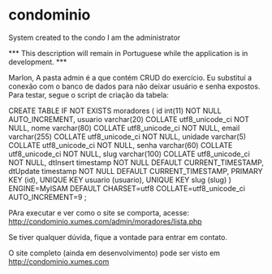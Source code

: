 # condominio
System created to the condo I am the administrator

*** This description will remain in Portuguese while the application is in development. ***


Marlon,
A pasta admin é a que contém  CRUD do exercício. Eu substituí a conexão com o banco de dados para não deixar usuário e senha expostos.
Para testar, segue o script de criação da tabela:

CREATE TABLE IF NOT EXISTS moradores ( id int(11) NOT NULL AUTO_INCREMENT, usuario varchar(20) COLLATE utf8_unicode_ci NOT NULL, nome varchar(80) COLLATE utf8_unicode_ci NOT NULL, email varchar(255) COLLATE utf8_unicode_ci NOT NULL, unidade varchar(5) COLLATE utf8_unicode_ci NOT NULL, senha varchar(60) COLLATE utf8_unicode_ci NOT NULL, slug varchar(100) COLLATE utf8_unicode_ci NOT NULL, dtInsert timestamp NOT NULL DEFAULT CURRENT_TIMESTAMP, dtUpdate timestamp NOT NULL DEFAULT CURRENT_TIMESTAMP, PRIMARY KEY (id), UNIQUE KEY usuario (usuario), UNIQUE KEY slug (slug) ) ENGINE=MyISAM DEFAULT CHARSET=utf8 COLLATE=utf8_unicode_ci AUTO_INCREMENT=9 ;


PAra executar e ver como o site se comporta, acesse: http://condominio.xumes.com/admin/moradores/lista.php

Se tiver qualquer dúvida, fique a vontade para entrar em contato.

O site completo (ainda em desenvolvimento) pode ser visto em http://condominio.xumes.com
